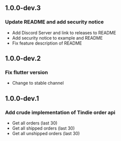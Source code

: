 ## 1.0.0-dev.3

### Update README and add security notice
 - Add Discord Server and link to releases to README
 - Add security notice to example and README
 - Fix feature description of README

## 1.0.0-dev.2

### Fix flutter version
 - Change to stable channel

## 1.0.0-dev.1

### Add crude implementation of Tindie order api
 - Get all orders (last 30)
 - Get all shipped orders (last 30)
 - Get all unshipped orders (last 30)
